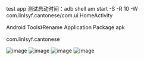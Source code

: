 
test  app
测试启动时间：adb shell am start -S -R 10 -W com.linlsyf.cantonese/com.ui.HomeActivity

Android Tools》Rename Application Package
apk


com.linlsyf.cantonese

![image](img/home.jpg)
![image](img/websearch.jpg)
![image](img/voice.jpg)
![image](img/setting.jpg)